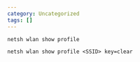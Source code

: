 ```yaml
---
category: Uncategorized
tags: []
---
```

```command prompt - windows
netsh wlan show profile
```

```command prompt - windows
netsh wlan show profile <SSID> key=clear
```
